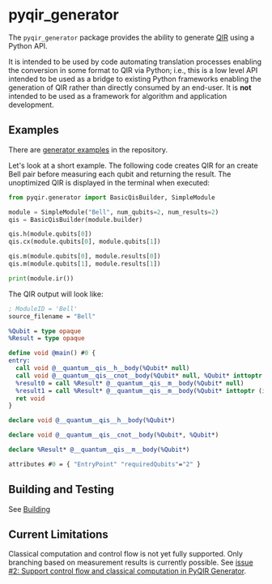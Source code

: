 # pyqir_generator

The `pyqir_generator` package provides the ability to generate
[QIR](https://github.com/qir-alliance/qir-spec) using a Python API.

It is intended to be used by code automating translation processes enabling the
conversion in some format to QIR via Python; i.e., this is a low level API
intended to be used as a bridge to existing Python frameworks enabling the
generation of QIR rather than directly consumed by an end-user. It is **not**
intended to be used as a framework for algorithm and application development.

## Examples

There are [generator
examples](https://github.com/qir-alliance/pyqir/tree/main/examples/generator) in
the repository.

Let's look at a short example. The following code creates QIR for an create Bell
pair before measuring each qubit and returning the result. The unoptimized QIR
is displayed in the terminal when executed:

```python
from pyqir.generator import BasicQisBuilder, SimpleModule

module = SimpleModule("Bell", num_qubits=2, num_results=2)
qis = BasicQisBuilder(module.builder)

qis.h(module.qubits[0])
qis.cx(module.qubits[0], module.qubits[1])

qis.m(module.qubits[0], module.results[0])
qis.m(module.qubits[1], module.results[1])

print(module.ir())
```

The QIR output will look like:

```llvm
; ModuleID = 'Bell'
source_filename = "Bell"

%Qubit = type opaque
%Result = type opaque

define void @main() #0 {
entry:
  call void @__quantum__qis__h__body(%Qubit* null)
  call void @__quantum__qis__cnot__body(%Qubit* null, %Qubit* inttoptr (i64 1 to %Qubit*))
  %result0 = call %Result* @__quantum__qis__m__body(%Qubit* null)
  %result1 = call %Result* @__quantum__qis__m__body(%Qubit* inttoptr (i64 1 to %Qubit*))
  ret void
}

declare void @__quantum__qis__h__body(%Qubit*)

declare void @__quantum__qis__cnot__body(%Qubit*, %Qubit*)

declare %Result* @__quantum__qis__m__body(%Qubit*)

attributes #0 = { "EntryPoint" "requiredQubits"="2" }
```

## Building and Testing

See [Building](https://qir-alliance.github.io/pyqir/development-guide/building.html)

## Current Limitations

Classical computation and control flow is not yet fully supported.
Only branching based on measurement results is currently possible.
See [issue #2: Support control flow and classical computation in PyQIR Generator](https://github.com/qir-alliance/pyqir/issues/2).
